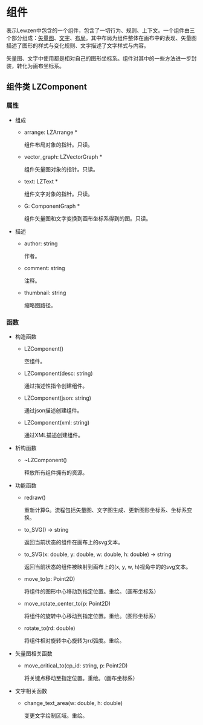 # 组件

表示Lewzen中包含的一个组件，包含了一切行为、规则、上下文。一个组件由三个部分组成：[矢量图](vg/vg.md)、[文字](txt/txt.md)、[布局](arg.md)。其中布局为组件整体在画布中的表现、矢量图描述了图形的样式与变化规则、文字描述了文字样式与内容。

矢量图、文字中使用都是相对自己的图形坐标系。组件对其中的一些方法进一步封装，转化为画布坐标系。

## 组件类 LZComponent

### 属性

- 组成

    - arrange: LZArrange *

        组件布局对象的指针。只读。

    - vector_graph: LZVectorGraph *

        组件矢量图对象的指针。只读。

    - text: LZText *

        组件文字对象的指针。只读。

    - G: ComponentGraph *

        组件矢量图和文字变换到画布坐标系得到的图。只读。

- 描述

    - author: string

        作者。

    - comment: string

        注释。

    - thumbnail: string

        缩略图路径。

### 函数

- 构造函数

    - LZComponent()

        空组件。

    - LZComponent(desc: string)

        通过描述性指令创建组件。

    - LZComponent(json: string)

        通过json描述创建组件。

    - LZComponent(xml: string)

        通过XML描述创建组件。

- 析构函数

    - ~LZComponent()

        释放所有组件拥有的资源。

- 功能函数

    - redraw()

        重新计算G。流程包括矢量图、文字图生成、更新图形坐标系、坐标系变换。

    - to_SVG() -> string

        返回当前状态的组件在画布上的svg文本。

    - to_SVG(x: double, y: double, w: double, h: double) -> string

        返回当前状态的组件被映射到画布上的(x, y, w, h)视角中的的svg文本。

    - move_to(p: Point2D)

        将组件的图形中心移动到指定位置。重绘。（画布坐标系）

    - move_rotate_center_to(p: Point2D)

        将组件的旋转中心移动到指定位置。重绘。（图形坐标系）

    - rotate_to(rd: double)

        将组件相对旋转中心旋转为rd弧度。重绘。

- 矢量图相关函数

    - move_critical_to(cp_id: string, p: Point2D)

        将关键点移动至指定位置。重绘。（画布坐标系）

- 文字相关函数

    - change_text_area(w: double, h: double)

        变更文字绘制区域。重绘。